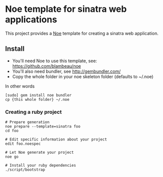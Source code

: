 # Noe template for sinatra web applications

This project provides a [Noe](https://github.com/blambeau/noe) template for
creating a sinatra web application.

## Install

* You'll need Noe to use this template, see: https://github.com/blambeau/noe
* You'll also need bundler, see http://gembundler.com/
* Copy the whole folder in your noe skeleton folder (defaults to ~/.noe)

In other words

    [sudo] gem install noe bundler
    cp {this whole folder} ~/.noe

### Creating a ruby project

    # Prepare generation
    noe prepare --template=sinatra foo
    cd foo

    # Edit specific information about your project
    edit foo.noespec

    # Let Noe generate your project
    noe go

    # Install your ruby dependencies
    ./script/bootstrap
